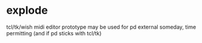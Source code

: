 # explode
tcl/tk/wish midi editor prototype
may be used for pd external someday, time permitting (and if pd sticks with tcl/tk)
